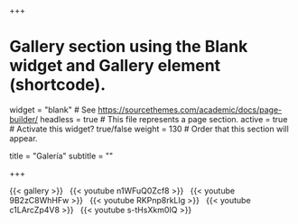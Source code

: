 +++
# Gallery section using the Blank widget and Gallery element (shortcode).
widget = "blank"  # See https://sourcethemes.com/academic/docs/page-builder/
headless = true  # This file represents a page section.
active = true  # Activate this widget? true/false
weight = 130  # Order that this section will appear.

title = "Galería"
subtitle = ""

+++

{{< gallery >}}
&nbsp;
{{< youtube n1WFuQ0Zcf8 >}}
&nbsp;
{{< youtube 9B2zC8WhHFw >}}
&nbsp;
{{< youtube RKPnp8rkLIg >}}
&nbsp;
{{< youtube c1LArcZp4V8 >}}
&nbsp;
{{< youtube s-tHsXkm0IQ >}}

